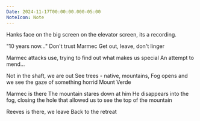 ```yaml
---
Date: 2024-11-17T00:00:00.000-05:00
NoteIcon: Note
---
```

Hanks face on the big screen on the elevator screen, its a recording.

"10 years now..."
Don't trust Marmec
Get out, leave, don't linger

Marmec attacks use, trying to find out what makes us special
An attempt to mend...

Not in the shaft, we are out
See trees - native, mountains,
Fog opens and we see the gaze of something horrid
Mount Verde

Marmec is there
The mountain stares down at him
He disappears into the fog, closing the hole that allowed us to see the top of the mountain

Reeves is there, we leave
Back to the retreat